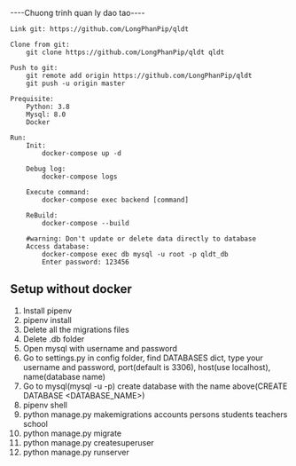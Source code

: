 ----Chuong trinh quan ly dao tao----

    Link git: https://github.com/LongPhanPip/qldt

    Clone from git:
        git clone https://github.com/LongPhanPip/qldt qldt

    Push to git:
        git remote add origin https://github.com/LongPhanPip/qldt
        git push -u origin master

    Prequisite:
        Python: 3.8
        Mysql: 8.0
        Docker

    Run:
        Init:
            docker-compose up -d

        Debug log:
            docker-compose logs

        Execute command:
            docker-compose exec backend [command]

        ReBuild:
            docker-compose --build

        #warning: Don't update or delete data directly to database
        Access database:
            docker-compose exec db mysql -u root -p qldt_db
            Enter password: 123456

## Setup without docker
1. Install pipenv
2. pipenv install
3. Delete all the migrations files
4. Delete .db folder
5. Open mysql with username and password
6. Go to settings.py in config folder, find DATABASES dict, type your username and password, port(default is 3306), host(use localhost), name(database name)
7. Go to mysql(mysql -u <USERNAME> -p) create database with the name above(CREATE DATABASE <DATABASE_NAME>)
8. pipenv shell
9. python manage.py makemigrations accounts persons students teachers school
10. python manage.py migrate
11. python manage.py createsuperuser
12. python manage.py runserver

